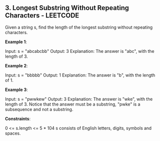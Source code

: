## 3. Longest Substring Without Repeating Characters - LEETCODE
Given a string s, find the length of the longest substring without repeating characters.

**Example 1**:

Input: s = "abcabcbb"
Output: 3
Explanation: The answer is "abc", with the length of 3.

**Example 2**:

Input: s = "bbbbb"
Output: 1
Explanation: The answer is "b", with the length of 1.

**Example 3**:

Input: s = "pwwkew"
Output: 3
Explanation: The answer is "wke", with the length of 3.
Notice that the answer must be a substring, "pwke" is a subsequence and not a substring.
 
**Constraints**:

0 <= s.length <= 5 * 104
s consists of English letters, digits, symbols and spaces.

